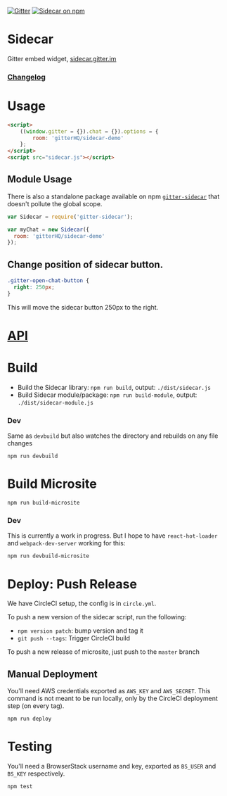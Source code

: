 [![Gitter](https://badges.gitter.im/Join%20Chat.svg)](https://gitter.im/gitterHQ/sidecar?utm_source=badge&utm_medium=badge&utm_campaign=pr-badge) [![Sidecar on npm](https://img.shields.io/npm/v/gitter-sidecar.svg)](https://www.npmjs.com/gitter-sidecar)

# Sidecar

Gitter embed widget, [sidecar.gitter.im](https://sidecar.gitter.im/)

### [Changelog](https://github.com/gitterHQ/sidecar/blob/master/CHANGELOG.md)


# Usage

```html
<script>
    ((window.gitter = {}).chat = {}).options = {
        room: 'gitterHQ/sidecar-demo'
    };
</script>
<script src="sidecar.js"></script>
```

## Module Usage

There is also a standalone package available on npm [`gitter-sidecar`](https://www.npmjs.com/gitter-sidecar) that doesn't pollute the global scope.

```js
var Sidecar = require('gitter-sidecar');

var myChat = new Sidecar({
  room: 'gitterHQ/sidecar-demo'
});
```

## Change position of sidecar button.
```css
.gitter-open-chat-button {
  right: 250px;
}
```
This will move the sidecar button 250px to the right.

# [API](https://github.com/gitterHQ/sidecar/blob/master/API.md)



# Build

 - Build the Sidecar library: `npm run build`, output: `./dist/sidecar.js`
 - Build Sidecar module/package: `npm run build-module`, output: `./dist/sidecar-module.js`

### Dev

Same as `devbuild` but also watches the directory and rebuilds on any file changes

`npm run devbuild`


# Build Microsite

`npm run build-microsite`

### Dev

This is currently a work in progress. But I hope to have `react-hot-loader` and `webpack-dev-server` working for this:

`npm run devbuild-microsite`


# Deploy: Push Release

We have CircleCI setup, the config is in `circle.yml`.

To push a new version of the sidecar script, run the following:

 - `npm version patch`: bump version and tag it
 - `git push --tags`: Trigger CircleCI build

To push a new release of microsite, just push to the `master` branch


## Manual Deployment

You'll need AWS credentials exported as `AWS_KEY` and `AWS_SECRET`. This command is not meant to be run locally, only by the CircleCI deployment step (on every tag).

`npm run deploy`



# Testing

You'll need a BrowserStack username and key, exported as `BS_USER` and `BS_KEY` respectively.

`npm test`
